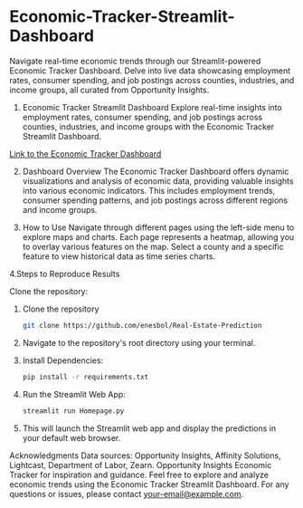 # Economic-Tracker-Streamlit-Dashboard
Navigate real-time economic trends through our Streamlit-powered Economic Tracker Dashboard. Delve into live data showcasing employment rates, consumer spending, and job postings across counties, industries, and income groups, all curated from Opportunity Insights.



1. Economic Tracker Streamlit Dashboard
Explore real-time insights into employment rates, consumer spending, and job postings across counties, industries, and income groups with the Economic Tracker Streamlit Dashboard.

[Link to the Economic Tracker Dashboard](https://economic-tracker-app-dashboard-2hutqvhmjz3npuaex8nhyh.streamlit.app/)

2. Dashboard Overview
The Economic Tracker Dashboard offers dynamic visualizations and analysis of economic data, providing valuable insights into various economic indicators. This includes employment trends, consumer spending patterns, and job postings across different regions and income groups.

3. How to Use
Navigate through different pages using the left-side menu to explore maps and charts.
Each page represents a heatmap, allowing you to overlay various features on the map.
Select a county and a specific feature to view historical data as time series charts.


4.Steps to Reproduce Results

Clone the repository:

1. Clone the repository

    ```bash
    git clone https://github.com/enesbol/Real-Estate-Prediction
    ```
 
2. Navigate to the repository's root directory using your terminal. 
 
3. Install Dependencies:
    ```bash
    pip install -r requirements.txt
    ```

2. Run the Streamlit Web App:

    ```bash
    streamlit run Homepage.py
    ```

3. This will launch the Streamlit web app and display the predictions in your default web browser.

 

Acknowledgments
Data sources: Opportunity Insights, Affinity Solutions, Lightcast, Department of Labor, Zearn.
Opportunity Insights Economic Tracker for inspiration and guidance.
Feel free to explore and analyze economic trends using the Economic Tracker Streamlit Dashboard. For any questions or issues, please contact your-email@example.com.
